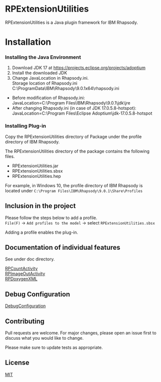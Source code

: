 # RPExtensionUtilities

RPExtensionUtilities is a Java plugin framework for IBM Rhapsody.

# Installation

### Installing the Java Environment

1. Download JDK 17 at https://projects.eclipse.org/projects/adoptium
2. Install the downloaded JDK
3. Change JavaLocation in Rhapsody.ini.  
Storage location of Rhapsody.ini  
C:\ProgramData\IBM\Rhapsody\9.0.1x64\rhapsody.ini  
* Before modification of Rhapsody.ini:  
JavaLocation=C:\Program Files\IBM\Rhapsody\9.0.1\jdk\jre    
* After changing Rhapsody.ini (in case of JDK 17.0.5.8-hotspot):  
 JavaLocation=C:\Program Files\Eclipse Adoptium\jdk-17.0.5.8-hotspot


### Installing Plug-in

Copy the RPExtensionUtilities directory of Package under the profile directory of IBM Rhapsody.

The RPExtensionUtilities directory of the package contains the following files.
- RPExtensionUtilities.jar
- RPExtensionUtilities.sbsx
- RPExtensionUtilities.hep


For example, in Windows 10, the profile directory of IBM Rhapsody is located under
 `C:\Program Files\IBM\Rhapsody\9.0.1\Share\Profiles`

## Inclusion in the project

Please follow the steps below to add a profile.  
`File(F)` -> `Add profiles to the model` -> select `RPExtensionUtilities.sbsx`

Adding a profile enables the plug-in.

## Documentation of individual features

See under doc directory.

[RPCountActivity](doc/RPCountActivity.md)  
[RPImageOutActivity](doc/RPImageOutActivity.md)  
[RPDoxygenXML](doc/RPDoxygenXML.md)  

## Debug Configuration

[DebugConfiguration](doc/DebugConfiguration.md)  

## Contributing

Pull requests are welcome. For major changes, please open an issue first
to discuss what you would like to change.

Please make sure to update tests as appropriate.

## License

[MIT](https://choosealicense.com/licenses/mit/)